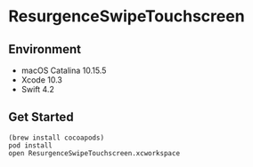 # ResurgenceSwipeTouchscreen

## Environment

- macOS Catalina 10.15.5
- Xcode 10.3
- Swift 4.2

## Get Started

```
(brew install cocoapods)
pod install
open ResurgenceSwipeTouchscreen.xcworkspace
```